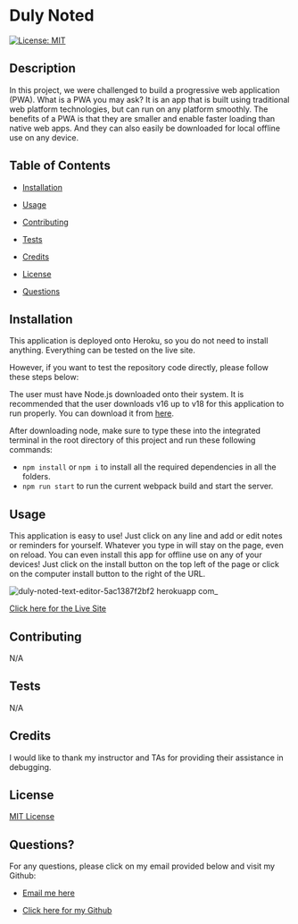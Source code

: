 # Duly Noted

  [![License: MIT](https://img.shields.io/badge/License-MIT-yellow.svg)](https://opensource.org/licenses/MIT)
  ## Description

  In this project, we were challenged to build a progressive web application (PWA). What is a PWA you may ask? It is an app that is built using traditional web platform technologies, but can run on any platform smoothly. The benefits of a PWA is that they are smaller and enable faster loading than native web apps. And they can also easily be downloaded for local offline use on any device. 

  ## Table of Contents

  - [Installation](#installation)

  - [Usage](#usage)

  - [Contributing](#contributing)

  - [Tests](#tests)

  - [Credits](#credits)

  - [License](#license)

  - [Questions](#questions)


  ## Installation

  This application is deployed onto Heroku, so you do not need to install anything. Everything can be tested on the live site. 

  However, if you want to test the repository code directly, please follow these steps below:

  The user must have Node.js downloaded onto their system. It is recommended that the user downloads v16 up to v18 for this application to run properly. You can download it from [here](https://nodejs.org/en/blog/release/v16.16.0).

  After downloading node, make sure to type these into the integrated terminal in the root directory of this project and run these following commands: 
  - `npm install` or `npm i` to install all the required dependencies in all the folders.
  - `npm run start` to run the current webpack build and start the server.


  ## Usage

  This application is easy to use! Just click on any line and add or edit notes or reminders for yourself. Whatever you type in will stay on the page, even on reload. You can even install this app for offline use on any of your devices! Just click on the install button on the top left of the page or click on the computer install button to the right of the URL.

![duly-noted-text-editor-5ac1387f2bf2 herokuapp com_](https://github.com/elvislau74/duly-noted/assets/126195092/6e323a68-62a5-45f5-abfc-fa28147d9be3)

  [Click here for the Live Site](https://duly-noted-text-editor-5ac1387f2bf2.herokuapp.com/)


  ## Contributing

  N/A


  ## Tests

  N/A


  ## Credits

  I would like to thank my instructor and TAs for providing their assistance in debugging.


  ## License

  [MIT License](https://opensource.org/licenses/MIT)


  ## Questions?

  For any questions, please click on my email provided below and visit my Github:

  - [Email me here](mailto:elvislau74@gmail.com)

  - [Click here for my Github](https://github.com/elvislau74/)

